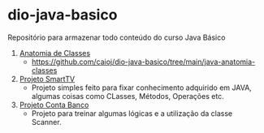 # dio-java-basico
Repositório para armazenar todo conteúdo do curso Java Básico

1. [Anatomia de Classes](https://glysns.gitbook.io/java-basico/sintaxe/anatomia-das-classes)
    - https://github.com/caioj/dio-java-basico/tree/main/java-anatomia-classes
2. [Projeto SmartTV](https://github.com/caioj/dio-java-basico/tree/main/sistema-smart-tv)
    - Projeto simples feito para fixar conhecimento adquirido em JAVA, algumas coisas como CLasses, Métodos, Operações etc.
3. [Projeto Conta Banco](https://github.com/caioj/dio-java-basico/tree/main/conta-banco)
    - Projeto para treinar algumas lógicas e a utilização da classe Scanner.
